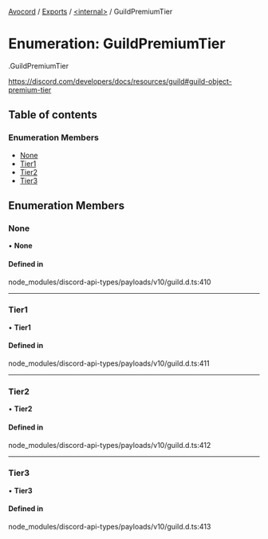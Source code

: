 [Avocord](../README.md) / [Exports](../modules.md) / [<internal\>](../modules/internal_.md) / GuildPremiumTier

# Enumeration: GuildPremiumTier

[<internal>](../modules/internal_.md).GuildPremiumTier

https://discord.com/developers/docs/resources/guild#guild-object-premium-tier

## Table of contents

### Enumeration Members

- [None](internal_.GuildPremiumTier.md#none)
- [Tier1](internal_.GuildPremiumTier.md#tier1)
- [Tier2](internal_.GuildPremiumTier.md#tier2)
- [Tier3](internal_.GuildPremiumTier.md#tier3)

## Enumeration Members

### None

• **None**

#### Defined in

node_modules/discord-api-types/payloads/v10/guild.d.ts:410

___

### Tier1

• **Tier1**

#### Defined in

node_modules/discord-api-types/payloads/v10/guild.d.ts:411

___

### Tier2

• **Tier2**

#### Defined in

node_modules/discord-api-types/payloads/v10/guild.d.ts:412

___

### Tier3

• **Tier3**

#### Defined in

node_modules/discord-api-types/payloads/v10/guild.d.ts:413
